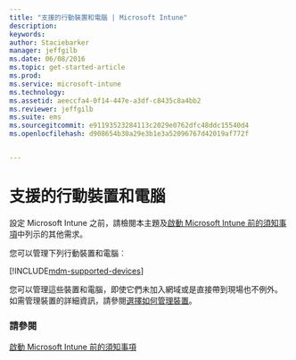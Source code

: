 ```yaml
---
title: "支援的行動裝置和電腦 | Microsoft Intune"
description: 
keywords: 
author: Staciebarker
manager: jeffgilb
ms.date: 06/08/2016
ms.topic: get-started-article
ms.prod: 
ms.service: microsoft-intune
ms.technology: 
ms.assetid: aeeccfa4-0f14-447e-a3df-c8435c8a4bb2
ms.reviewer: jeffgilb
ms.suite: ems
ms.sourcegitcommit: e91193523284113c2029e0762dfc48ddc15540d4
ms.openlocfilehash: d908654b30a29e3b1e3a52096767d42019af772f


---
```


# 支援的行動裝置和電腦

設定 Microsoft Intune 之前，請檢閱本主題及[啟動 Microsoft Intune 前的須知事項](what-to-know-before-you-start-microsoft-intune.md)中列示的其他需求。 

您可以管理下列行動裝置和電腦︰

[!INCLUDE[mdm-supported-devices](../includes/mdm-supported-devices.md)] 

您可以管理這些裝置和電腦，即使它們未加入網域或是直接帶到現場也不例外。 如需管理裝置的詳細資訊，請參閱[選擇如何管理裝置](/Intune/get-started/choose-how-to-manage-devices)。


### 請參閱
[啟動 Microsoft Intune 前的須知事項](what-to-know-before-you-start-microsoft-intune.md)


<!--HONumber=Jul16_HO2-->


